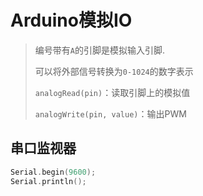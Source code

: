 <!-- 
title: 04-Arduino模拟IO
sort: 
--> 
# Arduino模拟IO

> 编号带有`A`的引脚是模拟输入引脚.
>
> 可以将外部信号转换为`0-1024`的数字表示
>
> `analogRead(pin)`：读取引脚上的模拟值
>
> `analogWrite(pin, value)`：输出PWM

## 串口监视器

```c
Serial.begin(9600);
Serial.println();
```

  

